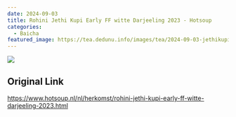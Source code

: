 ```yaml
---
date: 2024-09-03
title: Rohini Jethi Kupi Early FF witte Darjeeling 2023 - Hotsoup
categories:
  - Baicha
featured_image: https://tea.dedunu.info/images/tea/2024-09-03-jethikupi-white-darjeeling-1.jpeg
---
```


![](https://tea.dedunu.info/images/tea/2024-09-03-jethikupi-white-darjeeling-2.jpeg)

## Original Link

<https://www.hotsoup.nl/nl/herkomst/rohini-jethi-kupi-early-ff-witte-darjeeling-2023.html>
